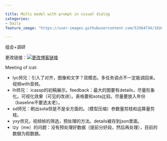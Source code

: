 ```yaml
---

title: Multi model with prompt in visual dialog
categories:
- Daily
feature_image: "https://user-images.githubusercontent.com/53364734/192078882-190b1b14-a1ee-4590-ac1f-56ac81ffeb56.png"

---
```

组会+调研
<!-- more -->

更改链接：[![更改博客链接](https://user-images.githubusercontent.com/53364734/192180297-c1654533-eb5f-4bf9-aa9f-ab830208a5e3.png)](https://github.com/lizeyujack/lizeyujack.github.io/edit/main/_posts/2022-10-13-22.md)



Meeting of icat:
- lyc师兄：引入了对齐，图像和文字？双模态。多任务调点不一定能调回来。视频with音频。
- lh师兄： icassp的初稿展示。feedback：最大的图要有details，尽量形象化。可视化效果（可见的改进）。表格要和sota比较。尽量要放入年份（baseline不要选太老）。
- sd师兄：刷出sota但是不是全方面的。（模型压缩）参数量剪枝和运算量剪枝。
- yxy师兄，视频帧的筛选，预处理的方法。details被存到json里面。
- lzy（me）的问题：没有预处理好数据（提前分好段，然后再处理），目前的数据为假数据。

